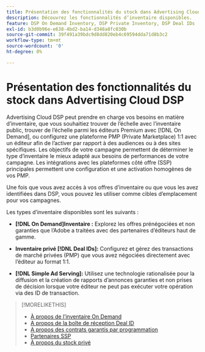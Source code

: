 ```yaml
---
title: Présentation des fonctionnalités du stock dans Advertising Cloud DSP
description: Découvrez les fonctionnalités d’inventaire disponibles.
feature: DSP On Demand Inventory, DSP Private Inventory, DSP Deal IDs
exl-id: b3d0b96e-e638-4bd2-ba14-d348a8fc030b
source-git-commit: 39f491a39bdc9d8dd820eb4c69594dda71d8b3c2
workflow-type: tm+mt
source-wordcount: '0'
ht-degree: 0%

---
```


# Présentation des fonctionnalités du stock dans Advertising Cloud DSP

Advertising Cloud DSP peut prendre en charge vos besoins en matière d’inventaire, que vous souhaitiez trouver de l’échelle avec l’inventaire public, trouver de l’échelle parmi les éditeurs Premium avec [!DNL On Demand], ou configurez une plateforme PMP (Private Marketplace) 1:1 avec un éditeur afin de l’activer par rapport à des audiences ou à des sites spécifiques. Les objectifs de votre campagne permettent de déterminer le type d’inventaire le mieux adapté aux besoins de performances de votre campagne. Les intégrations avec les plateformes côté offre (SSP) principales permettent une configuration et une activation homogènes de vos PMP.

Une fois que vous avez accès à vos offres d’inventaire ou que vous les avez identifiées dans DSP, vous pouvez les utiliser comme cibles d’emplacement pour vos campagnes.

Les types d’inventaire disponibles sont les suivants :

* **[!DNL On Demand]Inventaire :** Explorez les offres prénégociées et non garanties que l’Adobe a traitées avec des partenaires d’éditeurs haut de gamme.

* **Inventaire privé [!DNL Deal IDs]:** Configurez et gérez des transactions de marché privées (PMP) que vous avez négociées directement avec l’éditeur au format 1:1.

* **[!DNL Simple Ad Serving]:** Utilisez une technologie rationalisée pour la diffusion et la création de rapports d’annonces garanties et non prises de décision lorsque votre éditeur ne peut pas exécuter votre opération via des ID de transaction.

>[!MORELIKETHIS]
>
>* [À propos de l’inventaire On Demand](on-demand-inventory-about.md)
>* [A propos de la boîte de réception Deal ID](deal-id-inbox-about.md)
>* [A propos des contrats garantis par programmation](programmatic-guaranteed-about.md)
>* [Partenaires SSP](ssp-partners.md)
>* [À propos du stock privé](private-inventory-about.md)

